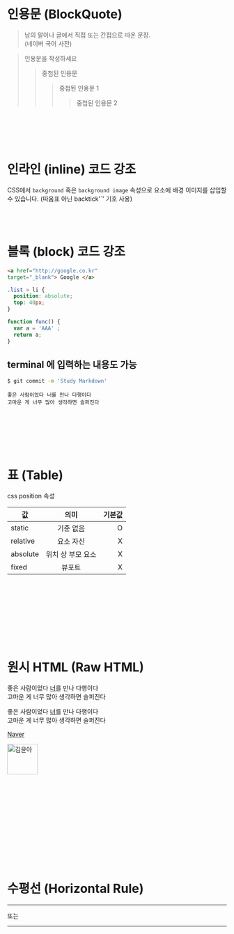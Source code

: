 <br/><br/>

# 인용문 (BlockQuote)

> 남의 말이나 글에서 직접 또는 간접으로 따온 문장.  
> (네이버 국어 사전)

> 인용문을 작성하세요
>> 중첩된 인용문
>>> 중첩된 인용문 1
>>>> 중첩된 인용문 2

<br/><br/><br/><br/>

# 인라인 (inline) 코드 강조
CSS에서 `background` 혹은
`background image` 속성으로 요소에 배경 이미지를 삽입할 수 있습니다. (따옴표 아닌 backtick'`' 기호 사용)
<br/><br/><br/><br/>






# 블록 (block) 코드 강조

```html
<a href="http://google.co.kr"
target="_blank"> Google </a>
```
  
```css
.list > li {
  position: absolute;
  top: 40px;
}
```

```javascript
function func() {
  var a = 'AAA' ;
  return a;
}
```

## terminal 에 입력하는 내용도 가능
```bash
$ git commit -m 'Study Markdown'
```

```plaintext
좋은 사람이었다 너를 만나 다행이다
고마운 게 너무 많아 생각하면 슬퍼진다
```   
<br/><br/><br/><br/><br/>
 


# 표 (Table)

css position 속성

값 | 의미 | 기본값
--|:--:|--:
static | 기준 없음 | O
relative | 요소 자신 | X
absolute | 위치 상 부모 요소 | X
fixed | 뷰포트 | X



<br/><br/><br/><br/><br/>
<br/><br/><br/>





# 원시 HTML (Raw HTML)

좋은 사람이었다 <u>너</u>를 만나 다행이다  <br/>
고마운 게 너무 많아 생각하면 슬퍼진다

좋은 사람이었다 <span style="text-decoration: underline;">너</span>를 만나 다행이다  <br/>
고마운 게 너무 많아 생각하면 슬퍼진다


<a href="http://naver.com"
title="네이버로 이동"
target="_blank">Naver</a>


<img width="70" src="http://http://image.genie.co.kr/Y/IMAGE/IMG_ARTIST/014/936/338/14936338_1593767771108_7_600x600.JPG"
alt="김윤아" />


<br/><br/><br/><br/><br/><br/><br/><br/><br/><br/><br/>



# 수평선 (Horizontal Rule)

---
또는
***

